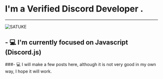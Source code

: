 
# I'm a Verified Discord Developer .
---------------------
![SATUKE](https://github-readme-stats.vercel.app/api?username=satuke&show_icons=true&theme=tokyonight)

## - 💻 I'm currently focused on Javascript (Discord.js)
###- 💻 I will make a few posts here, although it is not very good in my own way, I hope it will work.

